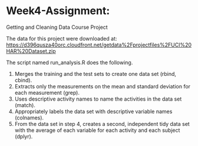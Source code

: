 # Week4-Assignment: 
Getting and Cleaning Data Course Project

The data for this project were downloaded at:
https://d396qusza40orc.cloudfront.net/getdata%2Fprojectfiles%2FUCI%20HAR%20Dataset.zip

The script named run_analysis.R does the following.
1. Merges the training and the test sets to create one data set (rbind, cbind).
2. Extracts only the measurements on the mean and standard deviation for each measurement (grep).
3. Uses descriptive activity names to name the activities in the data set (match).
4. Appropriately labels the data set with descriptive variable names (colnames).
5.  From the data set in step 4, creates a second, independent tidy data set with the average of each variable for each activity and each subject (dplyr).
